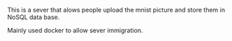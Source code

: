 
This is a sever that alows people upload the mnist picture and store them in NoSQL data base.

Mainly used docker to allow sever immigration.
